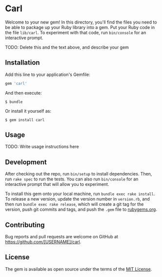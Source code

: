 # Carl

Welcome to your new gem! In this directory, you'll find the files you need to be able to package up your Ruby library into a gem. Put your Ruby code in the file `lib/carl`. To experiment with that code, run `bin/console` for an interactive prompt.

TODO: Delete this and the text above, and describe your gem

## Installation

Add this line to your application's Gemfile:

```ruby
gem 'carl'
```

And then execute:

    $ bundle

Or install it yourself as:

    $ gem install carl

## Usage

TODO: Write usage instructions here

## Development

After checking out the repo, run `bin/setup` to install dependencies. Then, run `rake spec` to run the tests. You can also run `bin/console` for an interactive prompt that will allow you to experiment.

To install this gem onto your local machine, run `bundle exec rake install`. To release a new version, update the version number in `version.rb`, and then run `bundle exec rake release`, which will create a git tag for the version, push git commits and tags, and push the `.gem` file to [rubygems.org](https://rubygems.org).

## Contributing

Bug reports and pull requests are welcome on GitHub at https://github.com/[USERNAME]/carl.

## License

The gem is available as open source under the terms of the [MIT License](https://opensource.org/licenses/MIT).
